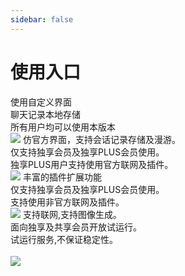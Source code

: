 ```yaml
---
sidebar: false
---
```



# 使用入口

<!-- <el-button type="success">成功按钮</el-button>
<kefu></kefu> -->

<el-row  :gutter="10">

<navcard CardName="通用版(免费用户/共享PLUS用户)" Url="https://chat.xyhelper.com.cn">
使用自定义界面 </br>
聊天记录本地存储 </br>
所有用户均可以使用本版本 </br>
<img src="/images/general.png"></img>
</navcard>
<navcard CardName="独享版(付费)" Url="https://gpt.xyhelper.com.cn">
仿官方界面，支持会话记录存储及漫游。</br>
仅支持独享会员及独享PLUS会员使用。 </br> 
独享PLUS用户支持使用官方联网及插件。</br>
<img src="/images/personal.png"></img>
</navcard>
</el-row>
<el-row  :gutter="10">
<navcard CardName="增强版(付费)" Url="https://academic.xyhelper.com.cn">
丰富的插件扩展功能 </br>
仅支持独享会员及独享PLUS会员使用。 </br>
支持使用非官方联网及插件。</br>
<img src="/images/advance.png"></img>
</navcard>
<navcard CardName="NewBing测试版(付费)" Url="https://newbing.xyhelper.com.cn">
支持联网,支持图像生成。 </br>
面向独享及共享会员开放试运行。 </br>
试运行服务,不保证稳定性。   </br>
</br>
<img src="/images/newbing.png"></img>
</navcard>
<!-- <navcard CardName="MJ绘图"></navcard> -->

</el-row>

<!-- <ClientOnly>
<kefu></kefu>

</ClientOnly> -->

